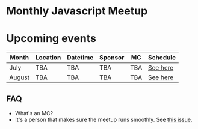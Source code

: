 # Monthly Javascript Meetup

# Upcoming events

| Month  | Location | Datetime | Sponsor | MC  | Schedule               |
|--------|----------|----------|---------|-----|------------------------|
| July   | TBA      | TBA      | TBA     | TBA | [See here](2015/07.md) |
| August | TBA      | TBA      | TBA     | TBA | [See here](2015/08.md) |

## FAQ

- What's an MC?
 - It's a person that makes sure the meetup runs smoothly. See 
   [this issue](https://github.com/jsis/monthly-meetup/issues/5).
